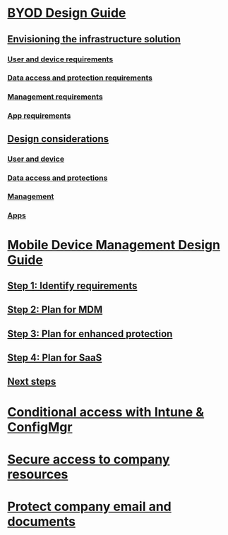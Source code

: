 # [BYOD Design Guide](BYOD-design-considerations-guide.md)
## [Envisioning the infrastructure solution](Envisioning-the-BYOD-Infrastructure-Solution.md)
### [User and device requirements](BYOD-User-Device-Reqs.md)
### [Data access and protection requirements](BYOD-data-access-protection-reqs.md)
### [Management requirements](BYOD-management-reqs.md)
### [App requirements](BYOD-app-reqs.md)
## [Design considerations](BYOD-Design-Considerations.md)
### [User and device](BYOD-user-and-device-considerations.md)
### [Data access and protections](BYOD-data-access-and-protection-considerations.md)
### [Management](BYOD-management-considerations.md)
### [Apps](BYOD-app-considerations.md)

# [Mobile Device Management Design Guide](Mobile-Device-Management-Design-Considerations-Guide.md)
## [Step 1: Identify requirements](Step-1---Identify-your-mobile-device-management-requirements.md)
## [Step 2: Plan for MDM](Step-2---Plan-for-mobile-device-management.md)
## [Step 3: Plan for enhanced protection](Step-3---Plan-for-enhancing-mobile-devices-protection.md)
## [Step 4: Plan for SaaS](Step-4---Plan-for-Software-as-a-Service-mobile-device-management.md)
## [Next steps](Next-steps-and-additional-resources.md)

# [Conditional access with Intune & ConfigMgr](Use-conditional-access-with-Intune-and-Configuration-Manager.md)

# [Secure access to company resources](Secure-access-to-company-resources-from-any-location-on-any-device.md)

# [Protect company email and documents](Architecture-guidance-for-protecting-company-email-and-documents.md)